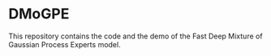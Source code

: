 # DMoGPE
This repository contains the code and the demo of the Fast Deep Mixture of Gaussian Process Experts model.
